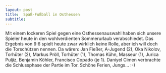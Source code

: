 ```yaml
---
layout: post
title:  Spaß-Fußball in Osthessen
subtitle:  
---
```


Mit einem lockeren Spiel gegen eine Osthessenauswahl haben sich unsere Spieler heute in den wohlverdienten Sommerurlaub verabschiedet. Das Ergebnis von 9:6 spielt heute zwar wirklich keine Rolle, aber ich will doch die Torschützen nennen. Da wären: Jan Fießer, A-Jugend (2), Oka Nikolov, Torhüter (2), Markus Pröll, Torhüter (1), Thomas Kühn, Masseur (1), Jurica Puljiz, Benjamin Köhler, Francisco Copado (je 1). Daniyel Cimen verbrachte die Schlussphase der Partie im Tor. Schöne Ferien, Jungs... :-)


